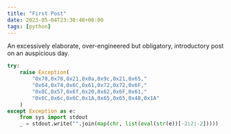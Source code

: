 ```yaml
---
title: "First Post"
date: 2023-05-04T23:30:48+08:00
tags: [python]
---
```


An excessively elaborate, over-engineered but obligatory, introductory post on an auspicious day.

```python
try:
    raise Exception(
        "0x78,0x78,0x21,0x0a,0x9c,0x21,0x65,"
        "0x64,0x74,0x6C,0x61,0x72,0x72,0x6F,"
        "0x8C,0x57,0x6f,0x20,0x62,0x6F,0x61,"
        "0x6C,0x6c,0x6C,0x1A,0x65,0x65,0x48,0x1A"
    )
except Exception as e:
    from sys import stdout
    _ = stdout.write("".join(map(chr, list(eval(str(e))[-2:2:-2]))))
```
